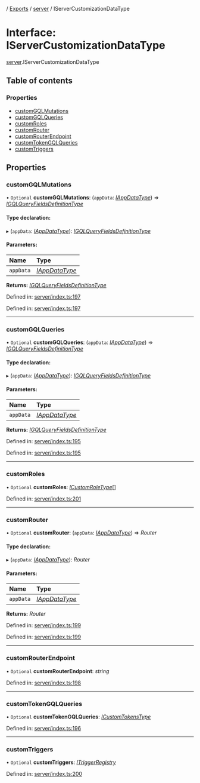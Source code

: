 [](../README.md) / [Exports](../modules.md) / [server](../modules/server.md) / IServerCustomizationDataType

# Interface: IServerCustomizationDataType

[server](../modules/server.md).IServerCustomizationDataType

## Table of contents

### Properties

- [customGQLMutations](server.iservercustomizationdatatype.md#customgqlmutations)
- [customGQLQueries](server.iservercustomizationdatatype.md#customgqlqueries)
- [customRoles](server.iservercustomizationdatatype.md#customroles)
- [customRouter](server.iservercustomizationdatatype.md#customrouter)
- [customRouterEndpoint](server.iservercustomizationdatatype.md#customrouterendpoint)
- [customTokenGQLQueries](server.iservercustomizationdatatype.md#customtokengqlqueries)
- [customTriggers](server.iservercustomizationdatatype.md#customtriggers)

## Properties

### customGQLMutations

• `Optional` **customGQLMutations**: (`appData`: [*IAppDataType*](server.iappdatatype.md)) => [*IGQLQueryFieldsDefinitionType*](base_root_gql.igqlqueryfieldsdefinitiontype.md)

#### Type declaration:

▸ (`appData`: [*IAppDataType*](server.iappdatatype.md)): [*IGQLQueryFieldsDefinitionType*](base_root_gql.igqlqueryfieldsdefinitiontype.md)

#### Parameters:

Name | Type |
:------ | :------ |
`appData` | [*IAppDataType*](server.iappdatatype.md) |

**Returns:** [*IGQLQueryFieldsDefinitionType*](base_root_gql.igqlqueryfieldsdefinitiontype.md)

Defined in: [server/index.ts:197](https://github.com/onzag/itemize/blob/55e63f2c/server/index.ts#L197)

Defined in: [server/index.ts:197](https://github.com/onzag/itemize/blob/55e63f2c/server/index.ts#L197)

___

### customGQLQueries

• `Optional` **customGQLQueries**: (`appData`: [*IAppDataType*](server.iappdatatype.md)) => [*IGQLQueryFieldsDefinitionType*](base_root_gql.igqlqueryfieldsdefinitiontype.md)

#### Type declaration:

▸ (`appData`: [*IAppDataType*](server.iappdatatype.md)): [*IGQLQueryFieldsDefinitionType*](base_root_gql.igqlqueryfieldsdefinitiontype.md)

#### Parameters:

Name | Type |
:------ | :------ |
`appData` | [*IAppDataType*](server.iappdatatype.md) |

**Returns:** [*IGQLQueryFieldsDefinitionType*](base_root_gql.igqlqueryfieldsdefinitiontype.md)

Defined in: [server/index.ts:195](https://github.com/onzag/itemize/blob/55e63f2c/server/index.ts#L195)

Defined in: [server/index.ts:195](https://github.com/onzag/itemize/blob/55e63f2c/server/index.ts#L195)

___

### customRoles

• `Optional` **customRoles**: [*ICustomRoleType*](server_resolvers_roles.icustomroletype.md)[]

Defined in: [server/index.ts:201](https://github.com/onzag/itemize/blob/55e63f2c/server/index.ts#L201)

___

### customRouter

• `Optional` **customRouter**: (`appData`: [*IAppDataType*](server.iappdatatype.md)) => *Router*

#### Type declaration:

▸ (`appData`: [*IAppDataType*](server.iappdatatype.md)): *Router*

#### Parameters:

Name | Type |
:------ | :------ |
`appData` | [*IAppDataType*](server.iappdatatype.md) |

**Returns:** *Router*

Defined in: [server/index.ts:199](https://github.com/onzag/itemize/blob/55e63f2c/server/index.ts#L199)

Defined in: [server/index.ts:199](https://github.com/onzag/itemize/blob/55e63f2c/server/index.ts#L199)

___

### customRouterEndpoint

• `Optional` **customRouterEndpoint**: *string*

Defined in: [server/index.ts:198](https://github.com/onzag/itemize/blob/55e63f2c/server/index.ts#L198)

___

### customTokenGQLQueries

• `Optional` **customTokenGQLQueries**: [*ICustomTokensType*](server_custom_graphql.icustomtokenstype.md)

Defined in: [server/index.ts:196](https://github.com/onzag/itemize/blob/55e63f2c/server/index.ts#L196)

___

### customTriggers

• `Optional` **customTriggers**: [*ITriggerRegistry*](server_resolvers_triggers.itriggerregistry.md)

Defined in: [server/index.ts:200](https://github.com/onzag/itemize/blob/55e63f2c/server/index.ts#L200)
